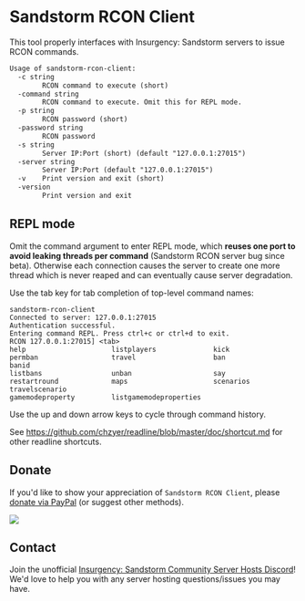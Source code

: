 # Sandstorm RCON Client

This tool properly interfaces with Insurgency: Sandstorm servers to issue RCON commands.

```txt
Usage of sandstorm-rcon-client:
  -c string
        RCON command to execute (short)
  -command string
        RCON command to execute. Omit this for REPL mode.
  -p string
        RCON password (short)
  -password string
        RCON password
  -s string
        Server IP:Port (short) (default "127.0.0.1:27015")
  -server string
        Server IP:Port (default "127.0.0.1:27015")
  -v    Print version and exit (short)
  -version
        Print version and exit
```

## REPL mode

Omit the command argument to enter REPL mode, which **reuses one port to avoid leaking threads per command** (Sandstorm RCON server bug since beta). Otherwise each connection causes the server to create one more thread which is never reaped and can eventually cause server degradation.

Use the tab key for tab completion of top-level command names:

```
sandstorm-rcon-client
Connected to server: 127.0.0.1:27015
Authentication successful.
Entering command REPL. Press ctrl+c or ctrl+d to exit.
RCON 127.0.0.1:27015] <tab>
help                     listplayers              kick                     permban                  travel                   ban                      banid
listbans                 unban                    say                      restartround             maps                     scenarios                travelscenario
gamemodeproperty         listgamemodeproperties
```

Use the up and down arrow keys to cycle through command history.

See <https://github.com/chzyer/readline/blob/master/doc/shortcut.md> for other readline shortcuts.

## Donate

If you'd like to show your appreciation of `Sandstorm RCON Client`, please [donate via PayPal](https://www.paypal.com/cgi-bin/webscr?cmd=_donations&business=QZDY3PPUMH5TU&item_name=Sandstorm%20RCON%20Client&currency_code=USD) (or suggest other methods).

[![](https://www.paypalobjects.com/en_US/i/btn/btn_donateCC_LG.gif)](https://www.paypal.com/cgi-bin/webscr?cmd=_donations&business=QZDY3PPUMH5TU&item_name=Sandstorm%20RCON%20Client&currency_code=USD)

## Contact

Join the unofficial [Insurgency: Sandstorm Community Server Hosts Discord](https://discord.gg/DSwnmyA)! We'd love to help you with any server hosting questions/issues you may have.
